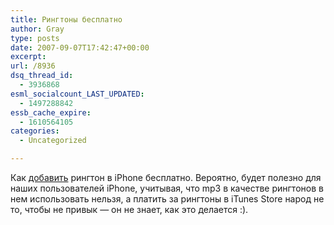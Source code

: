 ```yaml
---
title: Рингтоны бесплатно
author: Gray
type: posts
date: 2007-09-07T17:42:47+00:00
excerpt:
url: /8936
dsq_thread_id:
  - 3936868
esml_socialcount_LAST_UPDATED:
  - 1497288842
essb_cache_expire:
  - 1610564105
categories:
  - Uncategorized

---
```








Как <a href="http://www.xanga.com/gryphondwb/614580170/iphone--itunes---how-to-add-ringtones-for-free.html" target="_blank">добавить</a> рингтон в iPhone бесплатно. Вероятно, будет полезно для наших пользователей iPhone, учитывая, что mp3 в качестве рингтонов в нем использовать нельзя, а платить за рингтоны в iTunes Store народ не то, чтобы не привык &#8212; он не знает, как это делается :).